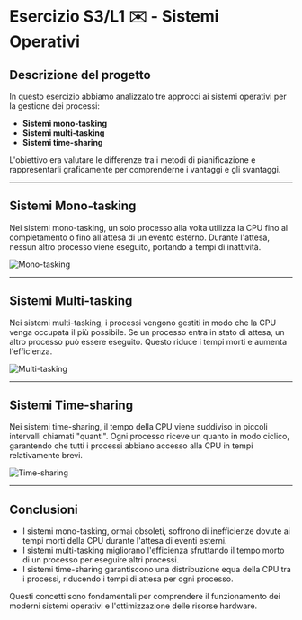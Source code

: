 # Esercizio S3/L1 ✉️ - Sistemi Operativi

## Descrizione del progetto

In questo esercizio abbiamo analizzato tre approcci ai sistemi operativi per la gestione dei processi:
- **Sistemi mono-tasking**
- **Sistemi multi-tasking**
- **Sistemi time-sharing**

L'obiettivo era valutare le differenze tra i metodi di pianificazione e rappresentarli graficamente per comprenderne i vantaggi e gli svantaggi.

---

## Sistemi Mono-tasking
Nei sistemi mono-tasking, un solo processo alla volta utilizza la CPU fino al completamento o fino all'attesa di un evento esterno. Durante l'attesa, nessun altro processo viene eseguito, portando a tempi di inattività.

![Mono-tasking](mono_tasking.png)

---

## Sistemi Multi-tasking
Nei sistemi multi-tasking, i processi vengono gestiti in modo che la CPU venga occupata il più possibile. Se un processo entra in stato di attesa, un altro processo può essere eseguito. Questo riduce i tempi morti e aumenta l'efficienza.

![Multi-tasking](multi_tasking.png)

---

## Sistemi Time-sharing
Nei sistemi time-sharing, il tempo della CPU viene suddiviso in piccoli intervalli chiamati "quanti". Ogni processo riceve un quanto in modo ciclico, garantendo che tutti i processi abbiano accesso alla CPU in tempi relativamente brevi.

![Time-sharing](time_sharing.png)

---

## Conclusioni
- I sistemi mono-tasking, ormai obsoleti, soffrono di inefficienze dovute ai tempi morti della CPU durante l'attesa di eventi esterni.
- I sistemi multi-tasking migliorano l'efficienza sfruttando il tempo morto di un processo per eseguire altri processi.
- I sistemi time-sharing garantiscono una distribuzione equa della CPU tra i processi, riducendo i tempi di attesa per ogni processo.

Questi concetti sono fondamentali per comprendere il funzionamento dei moderni sistemi operativi e l'ottimizzazione delle risorse hardware.

